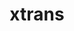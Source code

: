 ---
title: "xtrans"
layout: cache
categories: [package, develop]
meta: {"compilers": ["gcc@10.5.0", "gcc@11.1.0", "gcc@11.4.0", "gcc@13.2.0", "gcc@13.3.0", "intel-oneapi-compilers@2025.1.0"], "num_specs": 18, "num_specs_by_stack": {"data-vis-sdk": 3, "developer-tools-aarch64-linux-gnu": 3, "developer-tools-x86_64_v3-linux-gnu": 3, "e4s": 3, "e4s-oneapi": 3, "e4s-rocm-external": 3, "hep": 3, "ml-linux-x86_64-rocm": 3, "root": 18}, "oss": ["centos7", "rhel8", "ubuntu20.04", "ubuntu22.04", "ubuntu24.04"], "platforms": ["linux"], "stacks": ["data-vis-sdk", "developer-tools-aarch64-linux-gnu", "developer-tools-x86_64_v3-linux-gnu", "e4s", "e4s-oneapi", "e4s-rocm-external", "hep", "ml-linux-x86_64-rocm", "root"], "targets": ["aarch64", "x86_64_v3"], "versions": ["1.6.0"]}
spec_details: [{"compiler": "gcc@10.5.0", "hash": "4tf2xem7drbohqimui5ikon6tpem4cce", "os": "centos7", "platform": "linux", "size": "-", "stacks": ["developer-tools-x86_64_v3-linux-gnu", "root"], "target": "x86_64_v3", "variants": ["build_system=autotools"], "versions": ["1.6.0"]}, {"compiler": "gcc@11.4.0", "hash": "6agiofefczlcpjnfpu667nc3p4ddnf2c", "os": "ubuntu22.04", "platform": "linux", "size": "-", "stacks": ["e4s", "e4s-rocm-external", "hep", "root"], "target": "x86_64_v3", "variants": ["build_system=autotools"], "versions": ["1.6.0"]}, {"compiler": "gcc@11.1.0", "hash": "agyyehhbefrxchxsteazhicjpkcuycls", "os": "ubuntu20.04", "platform": "linux", "size": "-", "stacks": ["data-vis-sdk", "root"], "target": "x86_64_v3", "variants": ["build_system=autotools"], "versions": ["1.6.0"]}, {"compiler": "gcc@13.2.0", "hash": "edir2dvo6cfbbxof7cl43egcuvexxhyy", "os": "ubuntu24.04", "platform": "linux", "size": "-", "stacks": ["ml-linux-x86_64-rocm", "root"], "target": "x86_64_v3", "variants": ["build_system=autotools"], "versions": ["1.6.0"]}, {"compiler": "intel-oneapi-compilers@2025.1.0", "hash": "eibbkdcb3zzeq3gkstjp6iidsm4fcwag", "os": "ubuntu22.04", "platform": "linux", "size": "-", "stacks": ["e4s-oneapi", "root"], "target": "x86_64_v3", "variants": ["build_system=autotools"], "versions": ["1.6.0"]}, {"compiler": "gcc@11.1.0", "hash": "eqo47up6rnfmuprcoc4fjkrhqdk4utvf", "os": "ubuntu20.04", "platform": "linux", "size": "-", "stacks": ["data-vis-sdk", "root"], "target": "x86_64_v3", "variants": ["build_system=autotools"], "versions": ["1.6.0"]}, {"compiler": "gcc@13.3.0", "hash": "igpgbkcv4e37yx5hcrz75shriee77h3j", "os": "rhel8", "platform": "linux", "size": "-", "stacks": ["developer-tools-aarch64-linux-gnu", "root"], "target": "aarch64", "variants": ["build_system=autotools"], "versions": ["1.6.0"]}, {"compiler": "gcc@10.5.0", "hash": "j2ibxrn7edukcojrnrxachds5ukexazm", "os": "centos7", "platform": "linux", "size": "-", "stacks": ["developer-tools-x86_64_v3-linux-gnu", "root"], "target": "x86_64_v3", "variants": ["build_system=autotools"], "versions": ["1.6.0"]}, {"compiler": "gcc@11.4.0", "hash": "llzowlaelmvkqseekdruo2z7bvfiqvus", "os": "ubuntu22.04", "platform": "linux", "size": "-", "stacks": ["e4s", "e4s-rocm-external", "hep", "root"], "target": "x86_64_v3", "variants": ["build_system=autotools"], "versions": ["1.6.0"]}, {"compiler": "gcc@13.2.0", "hash": "lo6joef2eszo22hpfu4b7rx2eftoarch", "os": "ubuntu24.04", "platform": "linux", "size": "-", "stacks": ["ml-linux-x86_64-rocm", "root"], "target": "x86_64_v3", "variants": ["build_system=autotools"], "versions": ["1.6.0"]}, {"compiler": "intel-oneapi-compilers@2025.1.0", "hash": "lx7wax4khu2a232rf7zlqmjczcwmgj2n", "os": "ubuntu22.04", "platform": "linux", "size": "-", "stacks": ["e4s-oneapi", "root"], "target": "x86_64_v3", "variants": ["build_system=autotools"], "versions": ["1.6.0"]}, {"compiler": "intel-oneapi-compilers@2025.1.0", "hash": "mtsnekv5qoj5t2dvdh3tfjeipqlltlz6", "os": "ubuntu22.04", "platform": "linux", "size": "-", "stacks": ["e4s-oneapi", "root"], "target": "x86_64_v3", "variants": ["build_system=autotools"], "versions": ["1.6.0"]}, {"compiler": "gcc@11.4.0", "hash": "oijkkysvcvu4kt5z2rbbywk2voucmakm", "os": "ubuntu22.04", "platform": "linux", "size": "-", "stacks": ["e4s", "e4s-rocm-external", "hep", "root"], "target": "x86_64_v3", "variants": ["build_system=autotools"], "versions": ["1.6.0"]}, {"compiler": "gcc@13.3.0", "hash": "qouqhelnhtr2mkzhs6gljaosmws3caup", "os": "rhel8", "platform": "linux", "size": "-", "stacks": ["developer-tools-aarch64-linux-gnu", "root"], "target": "aarch64", "variants": ["build_system=autotools"], "versions": ["1.6.0"]}, {"compiler": "gcc@10.5.0", "hash": "smx4hefncer5yjnhjxb4wq567ne24c4o", "os": "centos7", "platform": "linux", "size": "-", "stacks": ["developer-tools-x86_64_v3-linux-gnu", "root"], "target": "x86_64_v3", "variants": ["build_system=autotools"], "versions": ["1.6.0"]}, {"compiler": "gcc@11.1.0", "hash": "uydrnfwzqy2o7hzlkwhyfdyya6cn6c3z", "os": "ubuntu20.04", "platform": "linux", "size": "-", "stacks": ["data-vis-sdk", "root"], "target": "x86_64_v3", "variants": ["build_system=autotools"], "versions": ["1.6.0"]}, {"compiler": "gcc@13.3.0", "hash": "xi2hr4zyv2egp7daumrrk5ikvchbzpy2", "os": "rhel8", "platform": "linux", "size": "-", "stacks": ["developer-tools-aarch64-linux-gnu", "root"], "target": "aarch64", "variants": ["build_system=autotools"], "versions": ["1.6.0"]}, {"compiler": "gcc@13.2.0", "hash": "zxsqpkotwhjdkefvgkerqsot6u5kd5zs", "os": "ubuntu24.04", "platform": "linux", "size": "-", "stacks": ["ml-linux-x86_64-rocm", "root"], "target": "x86_64_v3", "variants": ["build_system=autotools"], "versions": ["1.6.0"]}]
---